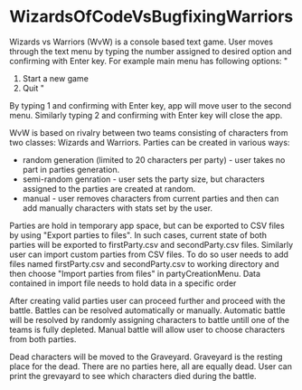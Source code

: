 # WizardsOfCodeVsBugfixingWarriors
Wizards vs Warriors (WvW) is a console based text game.
User moves through the text menu by typing the number assigned to desired option and confirming with Enter key.
For example main menu has following options:
"
1. Start a new game
2. Quit
"

By typing 1 and confirming with Enter key, app will move user to the second menu. Similarly typing 2 and confirming with Enter key will close the app.

WvW is based on rivalry between two teams consisting of characters from two classes: Wizards and Warriors.
Parties can be created in various ways:
- random generation (limited to 20 characters per party) - user takes no part in parties generation.
- semi-random genration - user sets the party size, but characters assigned to the parties are created at random.
- manual - user removes characters from current parties and then can add manually characters with stats set by the user.

Parties are hold in temporary app space, but can be exported to CSV files by using "Export parties to files". In such cases, current state of both parties will be exported to firstParty.csv and secondParty.csv files. 
Similarly user can import custom parties from CSV files. To do so user needs to add files named firstParty.csv and secondParty.csv to working directory and then choose "Import parties from files" in partyCreationMenu.
Data contained in import file needs to hold data in a specific order 

After creating valid parties user can proceed further and proceed with the battle.
Battles can be resolved automatically or manually.
Automatic battle will be resolved by randomly assigning characters to battle untill one of the teams is fully depleted.
Manual battle will allow user to choose characters from both parties. 

Dead characters will be moved to the Graveyard.
Graveyard is the resting place for the dead. There are no parties here, all are equally dead. 
User can print the grevayard to see which characters died during the battle.



